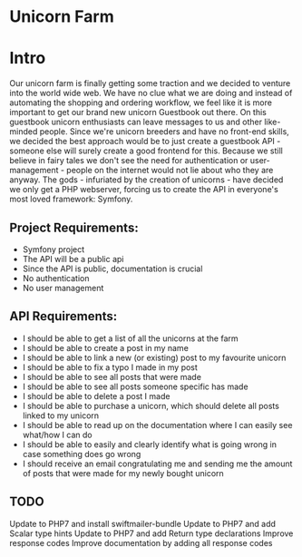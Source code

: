 # Unicorn Farm

# Intro
Our unicorn farm is finally getting some traction and we decided to venture into the world wide web. We have no clue what
we are doing and instead of automating the shopping and ordering workflow, we feel like it is more important to get our
brand new unicorn Guestbook out there. On this guestbook unicorn enthusiasts can leave messages to us and other like-minded
people. Since we're unicorn breeders and have no front-end skills, we decided the best approach would be to just create
a guestbook API - someone else will surely create a good frontend for this. Because we still believe in fairy tales we don't
see the need for authentication or user-management - people on the internet would not lie about who they are anyway. The
gods - infuriated by the creation of unicorns - have decided we only get a PHP webserver, forcing us to create the API in
everyone's most loved framework: Symfony.

## Project Requirements:
- Symfony project
- The API will be a public api
- Since the API is public, documentation is crucial
- No authentication
- No user management


## API Requirements:
- I should be able to get a list of all the unicorns at the farm
- I should be able to create a post in my name
- I should be able to link a new (or existing) post to my favourite unicorn
- I should be able to fix a typo I made in my post
- I should be able to see all posts that were made
- I should be able to see all posts someone specific has made
- I should be able to delete a post I made
- I should be able to purchase a unicorn, which should delete all posts linked to my unicorn
- I should be able to read up on the documentation where I can easily see what/how I can do
- I should be able to easily and clearly identify what is going wrong in case something does go wrong
- I should receive an email congratulating me and sending me the amount of posts that were made for my newly bought unicorn

## TODO
Update to PHP7 and install swiftmailer-bundle
Update to PHP7 and add Scalar type hints
Update to PHP7 and add Return type declarations
Improve response codes
Improve documentation by adding all response codes
